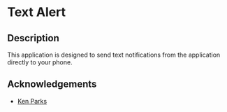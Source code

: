 # Text Alert

## Description
This application is designed to send text notifications from the application directly to your phone.

## Acknowledgements
- [Ken Parks](https://github.com/kmparks60)